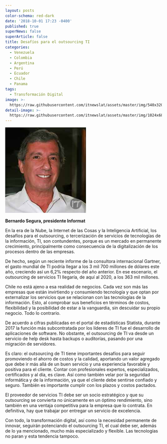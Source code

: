 ```yaml
---
layout: posts
color-schema: red-dark
date: '2018-10-01 17:23 -0400'
published: true
superNews: false
superArticle: false
title: Desafíos para el outsourcing TI
categories:
  - Venezuela
  - Colombia
  - Argentina
  - Perú
  - Ecuador
  - Chile
  - Panama
tags:
  - Transformación Digital
image: >-
  https://raw.githubusercontent.com/itnewslat/assets/master/img/540x320/Ejecutivos-p.jpg
detail-image: >-
  https://raw.githubusercontent.com/itnewslat/assets/master/img/1024x680/Ejecutivos-g.jpg
---
```

![](https://raw.githubusercontent.com/itnewslat/assets/master/img/300x300/Bernardo-Segura.jpg)

**Bernardo Segura, presidente Informat**

En la era de la Nube, la Internet de las Cosas y la Inteligencia Artificial, los desafíos para el outsourcing, o tercerización de servicios de tecnologías de la información, TI, son contundentes, porque es un mercado en permanente crecimiento, principalmente como consecuencia de la digitalización de los procesos dentro de las empresas.

De hecho, según un reciente informe de la consultora internacional Gartner, el gasto mundial de TI podría llegar a los 3 mil 700 millones de dólares este año, creciendo así un 6,2% respecto del año anterior. En ese escenario, el outsourcing de servicios TI llegaría, de aquí al 2020, a los 363 mil millones.

Chile no está ajeno a esa realidad de negocios. Cada vez son más las empresas que están invirtiendo y consumiendo tecnología y que optan por externalizar los servicios que se relacionan con las tecnologías de la información. Esto, al comprobar sus beneficios en términos de costos, flexibilidad y la posibilidad de estar a la vanguardia, sin descuidar su propio negocio. Todo lo contrario.

De acuerdo a cifras publicadas en el portal de estadísticas Statista, durante 2017 la función más subcontratada por los líderes de TI fue el desarrollo de aplicaciones de software. No obstante, el outsourcing de TI va desde un servicio de help desk hasta  backups o auditorías, pasando por una migración de servidores. 

Es claro: el outsourcing de TI tiene importantes desafíos para seguir promoviendo el ahorro de costos y la calidad, aportando un valor agregado que debe ir más allá de un buen servicio y una experiencia favorable y positiva para el cliente. Contar con profesionales expertos, especializados, certificados y al día, es clave. Así como también velar por la seguridad informática y de la información, ya que el cliente debe sentirse confiado y seguro. También es importante cumplir con los plazos y costos pactados.

El proveedor de servicios TI debe ser un socio estratégico y que su outsourcing se convierta no únicamente en un óptimo rendimiento, sino también en una ventaja competitiva para la empresa que lo contrata.  En definitiva,  hay que trabajar por entregar un  servicio de excelencia.

Con todo,  la transformación digital, así como la necesidad permanente de innovar, seguirán potenciando el outsourcing TI, el cual debe ser, además de lo ya mencionado,  mucho más especializado y flexible. Las tecnologías no paran y esta tendencia tampoco.